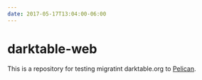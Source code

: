 ```yaml
---
date: 2017-05-17T13:04:00-06:00
---
```


# darktable-web

This is a repository for testing migratint darktable.org to [Pelican][].

[Pelican]: https://blog.getpelican.com/
